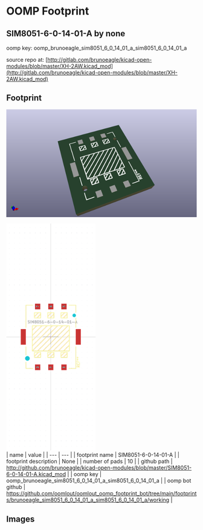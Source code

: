# OOMP Footprint  
## SIM8051-6-0-14-01-A  by none  
  
oomp key: oomp_brunoeagle_sim8051_6_0_14_01_a_sim8051_6_0_14_01_a  
  
source repo at: [http://gitlab.com/brunoeagle/kicad-open-modules/blob/master/XH-2AW.kicad_mod](http://gitlab.com/brunoeagle/kicad-open-modules/blob/master/XH-2AW.kicad_mod)  
## Footprint  
  
[![working_kicad_pcb_3d.png](working_kicad_pcb_3d_600.png)](working_kicad_pcb_3d.png)  
  
[![working.png](working_600.png)](working.png)  
| name | value | 
| --- | --- | 
| footprint name | SIM8051-6-0-14-01-A | 
| footprint description | None | 
| number of pads | 10 | 
| github path | http://github.com/brunoeagle/kicad-open-modules/blob/master/SIM8051-6-0-14-01-A.kicad_mod | 
| oomp key | oomp_brunoeagle_sim8051_6_0_14_01_a_sim8051_6_0_14_01_a | 
| oomp bot github | https://github.com/oomlout/oomlout_oomp_footprint_bot/tree/main/footprints/brunoeagle_sim8051_6_0_14_01_a_sim8051_6_0_14_01_a/working | 
## Images  
